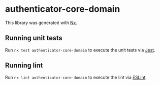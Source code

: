 # authenticator-core-domain

This library was generated with [Nx](https://nx.dev).

## Running unit tests

Run `nx test authenticator-core-domain` to execute the unit tests via [Jest](https://jestjs.io).

## Running lint

Run `nx lint authenticator-core-domain` to execute the lint via [ESLint](https://eslint.org/).
